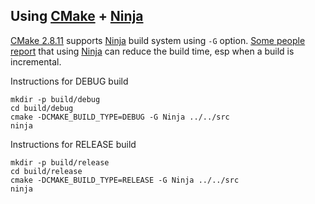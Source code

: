 Using [CMake][cmake] + [Ninja][ninja]
-------------------------------
[CMake 2.8.11][cmake] supports [Ninja][ninja] build system using
``-G`` option. [Some people report][ninja_work] that using
[Ninja][ninja] can reduce the build time, esp when a build is
incremental.

[ninja_work]: https://plus.google.com/108996039294665965197/posts/SfhrFAhRyyd

Instructions for DEBUG build

    mkdir -p build/debug
    cd build/debug
    cmake -DCMAKE_BUILD_TYPE=DEBUG -G Ninja ../../src
    ninja

Instructions for RELEASE build

    mkdir -p build/release
    cd build/release
    cmake -DCMAKE_BUILD_TYPE=RELEASE -G Ninja ../../src
    ninja

[cmake]: http://www.cmake.org/
[ninja]: http://martine.github.io/ninja/

